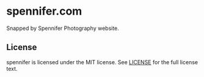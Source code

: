# spennifer.com
Snapped by Spennifer Photography website.

## License
spennifer is licensed under the MIT license.  See [LICENSE](LICENSE)
for the full license text.
